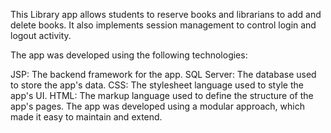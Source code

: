 This Library app allows students to reserve books and librarians to add and delete books. It also implements session management to control login and logout activity.

The app was developed using the following technologies:

JSP: The backend framework for the app. SQL Server: The database used to store the app's data. CSS: The stylesheet language used to style the app's UI. HTML: The markup language used to define the structure of the app's pages. The app was developed using a modular approach, which made it easy to maintain and extend.